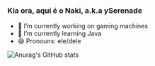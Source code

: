 ### Kia ora, aqui é o Naki, a.k.a ySerenade

- 🔭 I’m currently working on gaming machines
- 🌱 I’m currently learning Java
- 😄 Pronouns: ele/dele

![Anurag's GitHub stats](https://github-readme-stats.vercel.app/api?username=ySerenade&show_icons=true&theme=tokyonight)

